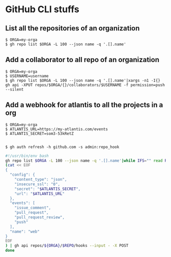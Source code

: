 # GitHub CLI stuffs

## List all the repositories of an organization

```console
$ ORGA=my-orga
$ gh repo list $ORGA -L 100 --json name -q '.[].name'
```

## Add a collaborator to all repo of an organization

```console
$ ORGA=my-orga
$ USERNAME=username
$ gh repo list $ORGA -L 100 --json name -q '.[].name'|xargs -n1 -I{} gh api -XPUT repos/$ORGA/{}/collaborators/$USERNAME -f permission=push --silent
```

## Add a webhook for atlantis to all the projects in a org


```console
$ ORGA=my-orga
$ ATLANTIS_URL=https://my-atlantis.com/events
$ ATLANTIS_SECRET=som3-53kRetZ


$ gh auth refresh -h github.com -s admin:repo_hook
````

```bash
#!/usr/bin/env bash
gh repo list $ORGA -L 100 --json name -q '.[].name'|while IFS="" read REPO;do
(cat << EOF
{
  "config": {
    "content_type": "json",
    "insecure_ssl": "0",
    "secret": "$ATLANTIS_SECRET",
    "url": "$ATLANTIS_URL"
  },
  "events": [
    "issue_comment",
    "pull_request",
    "pull_request_review",
    "push"
  ],
  "name": "web"
}
EOF
) | gh api repos/${ORGA}/$REPO/hooks --input - -X POST
done
```